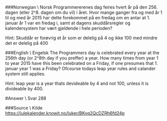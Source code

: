 ###Norwegian \ Norsk
Programmererenes dag feires hvert år på den 256. dagen (eller 2^8. dagen om du vil) i året. Hvor mange ganger fra og med år 1 til og med 
år 2015 har dette forekommet på en fredag om en antar at 1. januar år 1 var en fredag i, 
samt at dagens skuddårsregler og kalendersystem har vært gjeldende i hele perioden?

Hint: Skuddår er forøvrig et år som er delelig på 4 og ikke 100 med mindre det er delelig på 400


###English \ Engelsk
The Programmers day is celebrated every year at the 256th day (or 2^8th day if you preffer) a year. How many times from year 1 to year
2015 have this been celebrated on a Friday, if one presumes that 1. januar year 1 was a Friday?
Ofcourse todays leap year rules and calander system still applies.

Hint: leap year is a year thats devideable by 4 and not 100, unless it is divideable by 400.


#Answer \ Svar
288

###Source \ Kilde
https://julekalender.knowit.no/luker/BKvq2QcDZRh6fd24p
